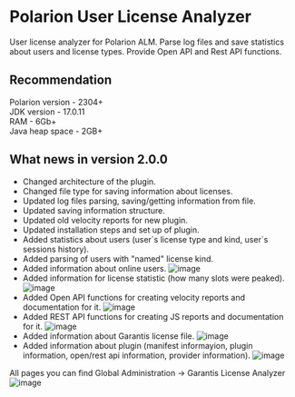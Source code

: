 # Polarion User License Analyzer
User license analyzer for Polarion ALM. Parse log files and save statistics about users and license types. Provide Open API and Rest API functions.

## Recommendation
Polarion version - 2304+ <br/>
JDK version - 17.0.11 <br/>
RAM - 6Gb+ <br/>
Java heap space - 2GB+ <br/>

## What news in version 2.0.0
- Changed architecture of the plugin.
- Changed file type for saving information about licenses.
- Updated log files parsing, saving/getting information from file.
- Updated saving information structure.
- Updated old velocity reports for new plugin.
- Updated installation steps and set up of plugin.
- Added statistics about users (user\`s license type and kind, user\`s sessions history).
- Added parsing of users with "named" license kind.
- Added information about online users.
  ![image](https://github.com/Garantis-Solutions/com.garantis.polarion.extension.license_analyzer/assets/51190837/70cf7ade-cc90-4a02-a950-4afa090cfa95)
- Added information for license statistic (how many slots were peaked).
  ![image](https://github.com/Garantis-Solutions/com.garantis.polarion.extension.license_analyzer/assets/51190837/e85d02a2-75ed-403d-8579-d1c41f3e5fea)
- Added Open API functions for creating velocity reports and documentation for it.
  ![image](https://github.com/Garantis-Solutions/com.garantis.polarion.extension.license_analyzer/assets/51190837/ee124344-53de-42d6-b9d6-fe12c7f68dbe)
- Added REST API functions for creating JS reports and documentation for it.
  ![image](https://github.com/Garantis-Solutions/com.garantis.polarion.extension.license_analyzer/assets/51190837/b2236d11-dd4f-4a51-9635-3515e7c6ccb3)
- Added information about Garantis license file.
  ![image](https://github.com/Garantis-Solutions/com.garantis.polarion.extension.license_analyzer/assets/51190837/f90d757d-3368-4b94-b76d-d62184a1bc53)
- Added information about plugin (manifest informayion, plugin information, open/rest api information, provider information).
  ![image](https://github.com/Garantis-Solutions/com.garantis.polarion.extension.license_analyzer/assets/51190837/8e108f4f-0db1-414b-88f3-18f7c5a718c2)

All pages you can find Global Administration -> Garantis License Analyzer
![image](https://github.com/Garantis-Solutions/com.garantis.polarion.extension.license_analyzer/assets/51190837/dd24c280-6495-4ee7-9662-8c63141f0b6a)
